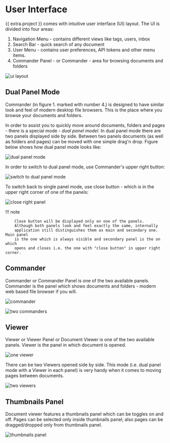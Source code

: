 # User Interface


{{ extra.project }} comes with intuitive user interface (UI) layout. The UI
is divided into four areas:

1. Navigation Menu - contains different views like tags, users, inbox
2. Search Bar - quick search of any document
3. User Menu - contains user preferences, API tokens and other menu items.
4. Commander Panel - or Commander - area for browsing documents and folders


![ui layout](../img/user-manual/ui/user-interface-layout.svg)


## Dual Panel Mode

Commander (in figure 1. marked with number 4.) is designed to have
similar look and feel of modern desktop file browsers. This is the place
where you browse your documents and folders.

In order to assist you to quickly move around documents, folders and pages -
there is a special mode - *dual panel model*. In dual panel mode there
are two panels displayed side by side. Between two panels documents (as well
as folders and pages) can be moved with one simple drag'n drop. Figure
below shows how dual panel mode looks like:


![dual panel mode](../img/user-manual/ui/ui-dual-panel-mode.svg)

In order to switch to dual panel mode, use Commander's upper right button:

![switch to dual panel mode](../img/user-manual/ui/switch-to-dual-panel-mode.svg)


To switch back to single panel mode, use close button - which is in the upper right
corner of one of the panels:


![close right panel](../img/user-manual/ui/close-right-panel.svg)

!!! note

        Close button will be displayed only on one of the panels.
        Although both panels look and feel exactly the same, internally
        application still distinguishes them as main and secondary one. Main panel
        is the one which is always visible and secondary panel is the on which
        opens and closes i.e. the one with "close button" in upper right corner.


## Commander


Commander or Commander Panel is one of the two available panels. Commander is
the panel which shows documents and folders - modern web based file browser if
you will.

![commander](../img/user-manual/ui/one_commander.svg)

![two commanders](../img/user-manual/ui/two_commanders.svg)


## Viewer

Viewer or Viewer Panel or Document Viewer is one of the two available panels.
Viewer is the panel in which document is opened.


![one viewer](../img/user-manual/ui/one_viewer.svg)


There can be two Viewers opened side by side. This mode (i.e. dual panel mode
with a Viewer in each panel) is very handy when it comes to moving
pages between documents.

![two viewers](../img/user-manual/ui/two_viewers.svg)


## Thumbnails Panel

Document viewer features a thumbnails panel which can be toggles on and off.
Pages can be selected only inside thumbnails panel; also pages can be
dragged/dropped only from thumbnails panel.


![thumbnails panel](../img/user-manual/ui/thumbnails_panel.svg)
